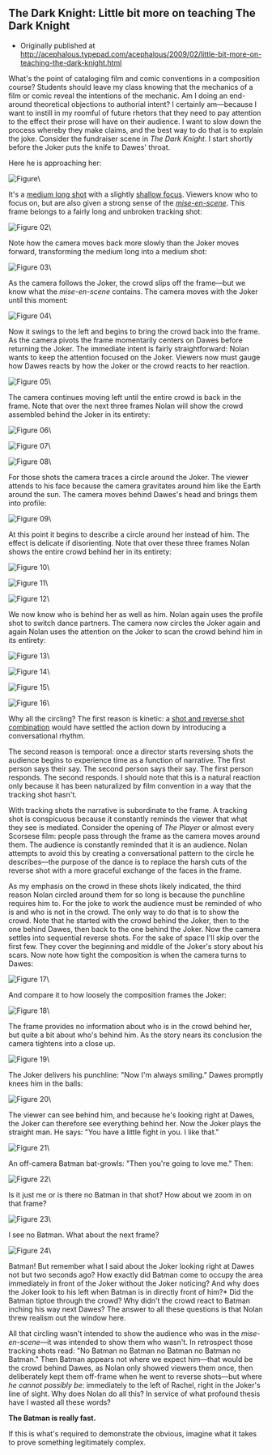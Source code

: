## The Dark Knight: Little bit more on teaching The Dark Knight

 * Originally published at http://acephalous.typepad.com/acephalous/2009/02/little-bit-more-on-teaching-the-dark-knight.html

What's the point of cataloging film and comic conventions in a composition course?  Students should leave my class knowing that the mechanics of a film or comic reveal the intentions of the mechanic.  Am I doing an end-around theoretical objections to authorial intent?  I certainly am—because I want to instill in my roomful of future rhetors that they need to pay attention to the effect their prose will have on their audience.  I want to slow down the process whereby they make claims, and the best way to do that is to explain the joke.  Consider the fundraiser scene in *The Dark Knight*.  I start shortly before the Joker puts the knife to Dawes' throat.

Here he is approaching her:

![Figure ](images/film/the-dark-knight-2/01.jpg)\

It's a [medium long shot](http://classes.yale.edu/film-analysis/htmfiles/cinematography.htm#48043) with a slightly [shallow focus](http://classes.yale.edu/film-analysis/htmfiles/cinematography.htm#38599).   Viewers know who to focus on, but are also given a strong sense of the *[mise-en-scene](http://classes.yale.edu/film-analysis/http://classes.yale.edu/film-analysis/htmfiles/mise-en-scene.htm#43394)*.  This frame belongs to a fairly long and unbroken tracking shot:

![Figure 02](images/film/the-dark-knight-2/02.jpg)\

Note how the camera moves back more slowly than the Joker moves forward, transforming the medium long into a medium shot:

![Figure 03](images/film/the-dark-knight-2/03.jpg)\

As the camera follows the Joker, the crowd slips off the frame—but we know what the *mise-en-scene* contains.  The camera moves with the Joker until this moment:

![Figure 04](images/film/the-dark-knight-2/04.jpg)\

Now it swings to the left and begins to bring the crowd back into the frame.  As the camera pivots the frame momentarily centers on Dawes before returning the Joker.  The immediate intent is fairly straightforward: Nolan wants to keep the attention focused on the Joker.  Viewers now must gauge how Dawes reacts by how the Joker or the crowd reacts to her reaction.  

![Figure 05](images/film/the-dark-knight-2/05.jpg)\

The camera continues moving left until the entire crowd is back in the frame.  Note that over the next three frames Nolan will show the crowd assembled behind the Joker in its entirety:  

![Figure 06](images/film/the-dark-knight-2/06.jpg)\

![Figure 07](images/film/the-dark-knight-2/07.jpg)\

![Figure 08](images/film/the-dark-knight-2/08.jpg)\

For those shots the camera traces a circle around the Joker.  The viewer attends to his face because the camera gravitates around him like the Earth around the sun.  The camera moves behind Dawes's head and brings them into profile:

![Figure 09](images/film/the-dark-knight-2/09.jpg)\

At this point it begins to describe a circle around her instead of him.  The effect is delicate if disorienting.  Note that over these three frames Nolan shows the entire crowd behind her in its entirety:

![Figure 10](images/film/the-dark-knight-2/10.jpg)\

![Figure 11](images/film/the-dark-knight-2/11.jpg)\

![Figure 12](images/film/the-dark-knight-2/12.jpg)\

We now know who is behind her as well as him.  Nolan again uses the profile shot to switch dance partners.  The camera now circles the Joker again and again Nolan uses the attention on the Joker to scan the crowd behind him in its entirety:

![Figure 13](images/film/the-dark-knight-2/13.jpg)\

![Figure 14](images/film/the-dark-knight-2/14.jpg)\

![Figure 15](images/film/the-dark-knight-2/15.jpg)\

![Figure 16](images/film/the-dark-knight-2/16.jpg)\

Why all the circling?  The first reason is kinetic: a [shot and reverse shot combination](http://classes.yale.edu/film-analysis/htmfiles/editing.htm#51531) would have settled the action down by introducing a conversational rhythm.

The second reason is temporal: once a director starts reversing shots the audience begins to experience time as a function of narrative.  The first person says their say.  The second person says their say.  The first person responds.  The second responds.  I should note that this is a natural reaction only because it has been naturalized by film convention in a way that the tracking shot hasn't.  

With tracking shots the narrative is subordinate to the frame.  A tracking shot is conspicuous because it constantly reminds the viewer that what they see is mediated.  Consider the opening of *The Player* or almost every Scorsese film: people pass through the frame as the camera moves around them.  The audience is constantly reminded that it is an audience.  Nolan attempts to avoid this by creating a conversational pattern to the circle he describes—the purpose of the dance is to replace the harsh cuts of the reverse shot with a more graceful exchange of the faces in the frame.

As my emphasis on the crowd in these shots likely indicated, the third reason Nolan circled around them for so long is because the punchline requires him to.  For the joke to work the audience must be reminded of who is and who is not in the crowd.  The only way to do that is to show the crowd.  Note that he started with the crowd behind the Joker, then to the one behind Dawes, then back to the one behind the Joker.  Now the camera settles into sequential reverse shots.  For the sake of space I'll skip over the first few.  They cover the beginning and middle of the Joker's story about his scars.  Now note how tight the composition is when the camera turns to Dawes:

![Figure 17](images/film/the-dark-knight-2/17.jpg)\

And compare it to how loosely the composition frames the Joker:

![Figure 18](images/film/the-dark-knight-2/18.jpg)\

The frame provides no information about who is in the crowd behind her, but quite a bit about who's behind him.  As the story nears its conclusion the camera tightens into a close up.

![Figure 19](images/film/the-dark-knight-2/19.jpg)\

The Joker delivers his punchline: "Now I'm always smiling."  Dawes promptly knees him in the balls:

![Figure 20](images/film/the-dark-knight-2/20.jpg)\

The viewer can see behind him, and because he's looking right at Dawes, the Joker can therefore see everything behind her.  Now the Joker plays the straight man.  He says: "You have a little fight in you.  I like that."  

![Figure 21](images/film/the-dark-knight-2/21.jpg)\

An off-camera Batman bat-growls: "Then you're going to love me."  Then:

![Figure 22](images/film/the-dark-knight-2/22.jpg)\

Is it just me or is there no Batman in that shot?  How about we zoom in on that frame?

![Figure 23](images/film/the-dark-knight-2/23.jpg)\

I see no Batman.  What about the next frame?

![Figure 24](images/film/the-dark-knight-2/24.jpg)\

Batman!  But remember what I said about the Joker looking right at Dawes not but two seconds ago?  How exactly did Batman come to occupy the area immediately in front of the Joker without the Joker noticing?  And why does the Joker look to his left when Batman is in directly front of him?*  Did the Batman tiptoe through the crowd?  Why didn't the crowd react to Batman inching his way next Dawes?  The answer to all these questions is that Nolan threw realism out the window here.  

All that circling wasn't intended to show the audience who was in the *mise-en-scene*—it was intended to show them who wasn't.  In retrospect those tracking shots read: "No Batman no Batman no Batman no Batman no Batman."  Then Batman appears not where we expect him—that would be the crowd behind Dawes, as Nolan only showed viewers them once, then deliberately kept them off-frame when he went to reverse shots—but where *he cannot possibly be*: immediately to the left of Rachel, right in the Joker's line of sight.  Why does Nolan do all this?  In service of what profound thesis have I wasted all these words?  

**The Batman is really fast.**

If this is what's required to demonstrate the obvious, imagine what it takes to prove something legitimately complex.
